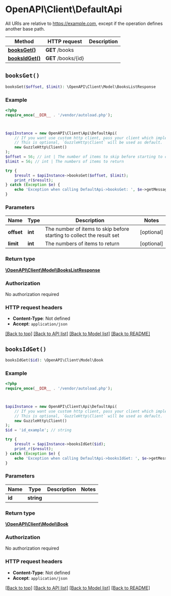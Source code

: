 # OpenAPI\Client\DefaultApi

All URIs are relative to https://example.com, except if the operation defines another base path.

| Method | HTTP request | Description |
| ------------- | ------------- | ------------- |
| [**booksGet()**](DefaultApi.md#booksGet) | **GET** /books |  |
| [**booksIdGet()**](DefaultApi.md#booksIdGet) | **GET** /books/{id} |  |


## `booksGet()`

```php
booksGet($offset, $limit): \OpenAPI\Client\Model\BooksListResponse
```



### Example

```php
<?php
require_once(__DIR__ . '/vendor/autoload.php');



$apiInstance = new OpenAPI\Client\Api\DefaultApi(
    // If you want use custom http client, pass your client which implements `GuzzleHttp\ClientInterface`.
    // This is optional, `GuzzleHttp\Client` will be used as default.
    new GuzzleHttp\Client()
);
$offset = 56; // int | The number of items to skip before starting to collect the result set
$limit = 56; // int | The numbers of items to return

try {
    $result = $apiInstance->booksGet($offset, $limit);
    print_r($result);
} catch (Exception $e) {
    echo 'Exception when calling DefaultApi->booksGet: ', $e->getMessage(), PHP_EOL;
}
```

### Parameters

| Name | Type | Description  | Notes |
| ------------- | ------------- | ------------- | ------------- |
| **offset** | **int**| The number of items to skip before starting to collect the result set | [optional] |
| **limit** | **int**| The numbers of items to return | [optional] |

### Return type

[**\OpenAPI\Client\Model\BooksListResponse**](../Model/BooksListResponse.md)

### Authorization

No authorization required

### HTTP request headers

- **Content-Type**: Not defined
- **Accept**: `application/json`

[[Back to top]](#) [[Back to API list]](../../README.md#endpoints)
[[Back to Model list]](../../README.md#models)
[[Back to README]](../../README.md)

## `booksIdGet()`

```php
booksIdGet($id): \OpenAPI\Client\Model\Book
```



### Example

```php
<?php
require_once(__DIR__ . '/vendor/autoload.php');



$apiInstance = new OpenAPI\Client\Api\DefaultApi(
    // If you want use custom http client, pass your client which implements `GuzzleHttp\ClientInterface`.
    // This is optional, `GuzzleHttp\Client` will be used as default.
    new GuzzleHttp\Client()
);
$id = 'id_example'; // string

try {
    $result = $apiInstance->booksIdGet($id);
    print_r($result);
} catch (Exception $e) {
    echo 'Exception when calling DefaultApi->booksIdGet: ', $e->getMessage(), PHP_EOL;
}
```

### Parameters

| Name | Type | Description  | Notes |
| ------------- | ------------- | ------------- | ------------- |
| **id** | **string**|  | |

### Return type

[**\OpenAPI\Client\Model\Book**](../Model/Book.md)

### Authorization

No authorization required

### HTTP request headers

- **Content-Type**: Not defined
- **Accept**: `application/json`

[[Back to top]](#) [[Back to API list]](../../README.md#endpoints)
[[Back to Model list]](../../README.md#models)
[[Back to README]](../../README.md)
